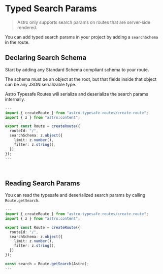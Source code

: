 # Typed Search Params

> Astro only supports search params on routes that are server-side rendered.

You can add typed search params in your project by adding a `searchSchema` in the route.

## Declaring Search Schema

Start by adding any Standard Schema compliant schema to your route.

The schema must be an object at the root, but that fields inside that object can be any JSON serializable type.

Astro Typesafe Routes will serialize and deserialize the search params internally.

```ts
---
import { createRoute } from "astro-typesafe-routes/create-route";
import { z } from "astro:content";

export const Route = createRoute({
  routeId: "/",
  searchSchema: z.object({
    limit: z.number(),
    filter: z.string(),
  })
});
---
```

<br />

## Reading Search Params

You can read the typesafe and deserialized search params by calling `Route.getSearch`.

```ts
---
import { createRoute } from "astro-typesafe-routes/create-route";
import { z } from "astro:content";

export const Route = createRoute({
  routeId: "/",
  searchSchema: z.object({
    limit: z.number(),
    filter: z.string(),
  })
});

const search = Route.getSearch(Astro);
---
```
